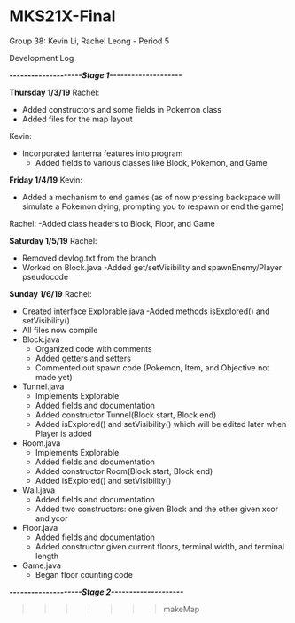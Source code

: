 # MKS21X-Final

Group 38: Kevin Li, Rachel Leong - Period 5

Development Log

***--------------------Stage 1--------------------***

**Thursday 1/3/19**
Rachel:
  - Added constructors and some fields in Pokemon class
  - Added files for the map layout

Kevin:
  - Incorporated lanterna features into program
    - Added fields to various classes like Block, Pokemon, and Game

**Friday 1/4/19**
Kevin:
  - Added a mechanism to end games (as of now pressing backspace will simulate a Pokemon dying, prompting you to respawn or end the game)

Rachel:
-Added class headers to Block, Floor, and Game

**Saturday 1/5/19**
Rachel:
- Removed devlog.txt from the branch
- Worked on Block.java
  -Added get/setVisibility and spawnEnemy/Player pseudocode

**Sunday 1/6/19**
Rachel:
- Created interface Explorable.java
  -Added methods isExplored() and setVisibility()
- All files now compile
- Block.java
  - Organized code with comments
  - Added getters and setters
  - Commented out spawn code (Pokemon, Item, and Objective not made yet)
- Tunnel.java
  - Implements Explorable
  - Added fields and documentation
  - Added constructor Tunnel(Block start, Block end)
  - Added isExplored() and setVisibility() which will be edited later when Player is added
- Room.java
  - Implements Explorable
  - Added fields and documentation
  - Added constructor Room(Block start, Block end)
  - Added isExplored() and setVisibility()
- Wall.java
  - Added fields and documentation
  - Added two constructors: one given Block and the other given xcor and ycor
- Floor.java
  - Added fields and documentation
  - Added constructor given current floors, terminal width, and terminal length
- Game.java
  - Began floor counting code

***--------------------Stage 2--------------------***
>>>>>>> makeMap
